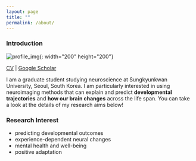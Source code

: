 ```yaml
---
layout: page
title: ""
permalink: /about/
---
```


### Introduction
![profile_img](https://github.com/suzanpark/suzanpark.github.io/assets/143306172/04fea881-bc64-4668-836a-4b195891d142){: width="200" height="200"}


[CV](https://drive.google.com/drive/folders/1NuwGaoBIw9CLI_AjHhzKvPL8VdHKOC06) | [Google Scholar](https://scholar.google.com/citations?user=qS3zgSgAAAAJ&hl=ko&oi=sra)


I am a graduate student studying neuroscience at Sungkyunkwan University, Seoul, South Korea. 
I am particularly interested in using neuroimaging methods that can explain and predict **developmental trajectories** and **how our brain changes** across the life span. 
You can take a look at the details of my research aims below! 


### Research Interest
- predicting developmental outcomes
- experience-dependent neural changes 
- mental health and well-being
- positive adaptation







